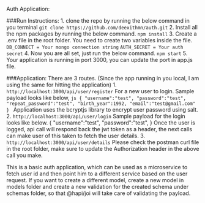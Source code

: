 Auth Application:

###Run Instructions:
    1. clone the repo by running the below command in you terminal
        `git clone https://github.com/deexithmn/auth.git`
    2. Install all the npm packages by running the below command.
        `npm install`
    3. Create a .env file in the root folder. You need to create two variables inside the file.
        `DB_CONNECT = Your mongo connection string`
        `AUTH_SECRET = Your auth secret`
    4. Now you are all set, just run the below command.
        `npm start`
    5. Your application is running in port 3000, you can update the port in app.js file.

###Application:
    There are 3 routes. (Since the app running in you local, I am using the same for hitting the application)
    1. `http://localhost:3000/api/user/register`
        For a new user to login. Sample payload looks like below,
           ```js {
                "username":"test",
                "password":"test",
                "repeat_password":"test",
                "birth_year":1992,
                "email":"test@gmail.com"
            } ```
        Application uses the bcryptjs library to encrypt user password using salt.
    2. `http://localhost:3000/api/user/login`
        Sample payload for the login looks like below.
            {
                "username":"test",
                "password":"test",
            }
        Once the user is logged, api call will respond back the jwt token as a header, the next calls can make user of this taken to fetch the user details.
    3. `http://localhost:3000/api/user/details`
        Please check the postman curl file in the root folder, make sure to update the Authorization header in the above call you make.

This is a basic auth application, which can be used as a microservice to fetch user id and then point him to a different service based on the user request.
If you want to create a different model, create a new model in models folder and create a new validation for the created schema under schemas folder, so that @hapi/joi will take care of validating the payload.
